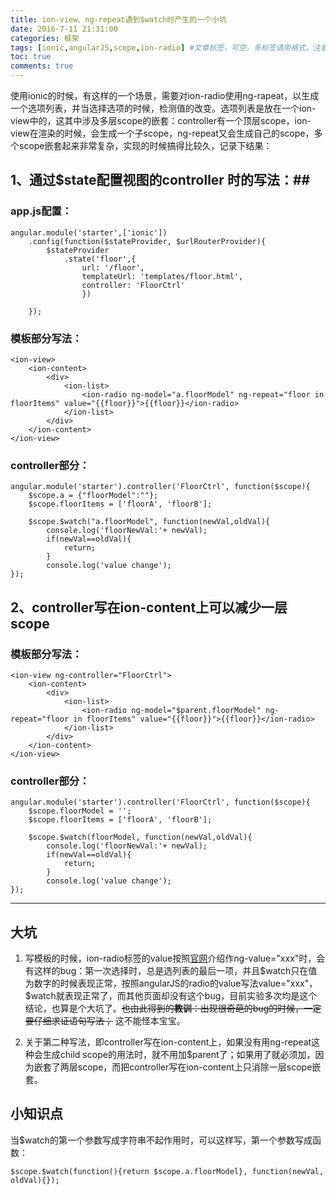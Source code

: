 ```yaml
---
title: ion-view、ng-repeat遇到$watch时产生的一个小坑
date: 2016-7-11 21:31:00
categories: 框架
tags: [ionic,angularJS,scope,ion-radio] #文章标签，可空，多标签请用格式，注意:后面有个空格
toc: true
comments: true
---
```

使用ionic的时候，有这样的一个场景，需要对ion-radio使用ng-rapeat，以生成一个选项列表，并当选择选项的时候，检测值的改变。选项列表是放在一个ion-view中的，这其中涉及多层scope的嵌套：controller有一个顶层scope，ion-view在渲染的时候，会生成一个子scope，ng-repeat又会生成自己的scope，多个scope嵌套起来非常复杂，实现的时候搞得比较久，记录下结果：
<!-- More -->

## 1、通过$state配置视图的controller 时的写法：##
### app.js配置： ###
```
angular.module('starter',['ionic'])
    .config(function($stateProvider, $urlRouterProvider){
        $stateProvider
            .state('floor',{  
                url: '/floor',
                templateUrl: 'templates/floor.html',
                controller: 'FloorCtrl'
                })

    });
```
### 模板部分写法： ###
```
<ion-view>
    <ion-content>
        <div>
            <ion-list>
                <ion-radio ng-model="a.floorModel" ng-repeat="floor in floorItems" value="{{floor}}">{{floor}}</ion-radio>
            </ion-list>
        </div>
    </ion-content>
</ion-view>
```

### controller部分： ###
```
angular.module('starter').controller('FloorCtrl', function($scope){
    $scope.a = {"floorModel":""}; 
    $scope.floorItems = ['floorA', 'floorB'];

    $scope.$watch("a.floorModel", function(newVal,oldVal){
        console.log('floorNewVal:'+ newVal);
        if(newVal==oldVal){
            return;
        }
        console.log('value change');
});
```

## 2、controller写在ion-content上可以减少一层scope  ##
### 模板部分写法： ###
```
<ion-view ng-controller="FloorCtrl">
    <ion-content>
        <div>
            <ion-list>
                <ion-radio ng-model="$parent.floorModel" ng-repeat="floor in floorItems" value="{{floor}}">{{floor}}</ion-radio>
            </ion-list>
        </div>
    </ion-content>
</ion-view>
```
### controller部分： ###
```
angular.module('starter').controller('FloorCtrl', function($scope){
    $scope.floorModel = ''; 
    $scope.floorItems = ['floorA', 'floorB'];

    $scope.$watch(floorModel, function(newVal,oldVal){
        console.log('floorNewVal:'+ newVal);
        if(newVal==oldVal){
            return;
        }
        console.log('value change');
});
```

---

## 大坑 ##
1. 写模板的时候，ion-radio标签的value按照[官网](http://ionicframework.com/docs/api/directive/ionRadio/)介绍作ng-value="xxx"时，会有这样的bug：第一次选择时，总是选列表的最后一项，并且$watch只在值为数字的时候表现正常，按照angularJS的radio的value写法value="xxx"，$watch就表现正常了，而其他页面却没有这个bug，目前实验多次均是这个结论，也算是个大坑了。~~也由此得到的**教训**：出现很奇葩的bug的时候，一定要仔细求证语句写法；~~ 这不能怪本宝宝。

2. 关于第二种写法，即controller写在ion-content上，如果没有用ng-repeat这种会生成child scope的用法时，就不用加$parent了；如果用了就必须加，因为嵌套了两层scope，而把controller写在ion-content上只消除一层scope嵌套。

## 小知识点 ##
当$watch的第一个参数写成字符串不起作用时，可以这样写，第一个参数写成函数：
```
$scope.$watch(function(){return $scope.a.floorModel}, function(newVal, oldVal){});
```


